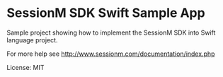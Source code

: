 SessionM SDK Swift Sample App
===========

Sample project showing how to implement the SessionM SDK into Swift language project.

For more help see http://www.sessionm.com/documentation/index.php

License: MIT
